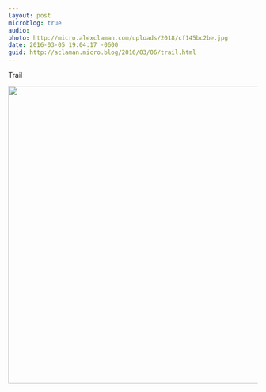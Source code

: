 ```yaml
---
layout: post
microblog: true
audio: 
photo: http://micro.alexclaman.com/uploads/2018/cf145bc2be.jpg
date: 2016-03-05 19:04:17 -0600
guid: http://aclaman.micro.blog/2016/03/06/trail.html
---
```

Trail

<img src="http://micro.alexclaman.com/uploads/2018/cf145bc2be.jpg" width="600" height="600" />
